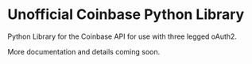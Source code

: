 Unofficial Coinbase Python Library
======

Python Library for the Coinbase API for use with three legged oAuth2.

More documentation and details coming soon.
